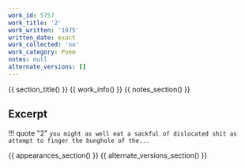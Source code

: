 ```yaml
---
work_id: 5757
work_title: '2'
work_written: '1975'
written_date: exact
work_collected: 'no'
work_category: Poem
notes: null
alternate_versions: []
---
```


{{ section_title() }}
{{ work_info() }}
{{ notes_section() }}
## Excerpt
!!! quote "2"
    ```
    you might as well eat a
    sackful of dislocated shit
    as attempt to finger the
    bunghole of the...
    ```

{{ appearances_section() }}
{{ alternate_versions_section() }}
